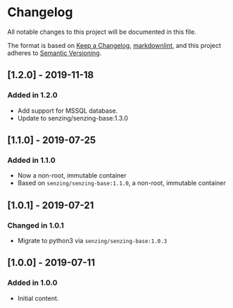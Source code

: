 # Changelog

All notable changes to this project will be documented in this file.

The format is based on [Keep a Changelog](https://keepachangelog.com/en/1.0.0/),
[markdownlint](https://dlaa.me/markdownlint/),
and this project adheres to [Semantic Versioning](https://semver.org/spec/v2.0.0.html).

## [1.2.0] - 2019-11-18

### Added in 1.2.0

- Add support for MSSQL database.
- Update to senzing/senzing-base:1.3.0

## [1.1.0] - 2019-07-25

### Added in 1.1.0

- Now a non-root, immutable container
- Based on `senzing/senzing-base:1.1.0`, a non-root, immutable container

## [1.0.1] - 2019-07-21

### Changed in 1.0.1

- Migrate to python3 via `senzing/senzing-base:1.0.3`

## [1.0.0] - 2019-07-11

### Added in 1.0.0

- Initial content.
